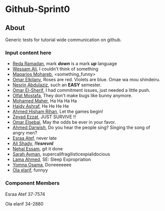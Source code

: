  



# Github-Sprint0

## About 
Generic tests for tutorial wide communication on github.

  ### Input content here
  - [Reda Ramadan](https://github.com/Logician724), mark **_down_** is a mark **_up_** language 
  - [Wessam Ali](https://github.com/wessam611), I couldn't think of something 
  - [Maqarios Mohareb](https://github.com/Maqarios), <something_funny>
  - [Omar Elkilany](https://github.com/OmarElkilany), Roses are red. Violets are blue. Omae wa mou shindeiru.
  - [Nesrin Abdulaziz](https://github.com/NesrinAbdulaziz), such an **EASY** semester.
  - [Omar El-Sherif](https://github.com/OmarOES), I had commitment issues, just needed a little push.
  - [Olfat Mostafa](https://github.com/OlfatMostafa), They don't make bugs like bunny anymore.
  - [Mohamed Maher](https://github.com/MoeMaher), Ha Ha Ha Ha
  - [Haidy Ashraf](https://github.com/HeidiAshraf), He He He He
  - [Ahmed Hisham Rihan](https://github.com/ahmed1hisham), Let the games begin!
  - [Zeyad Ezzat](https://github.com/zeyadezzat), JUST SURVIVE !!
  - [Omar Elsebai](https://github.com/Machiination), May the odds be ever in your favor.
  - [Ahmed Darwish](https://github.com/Shiro-Raven), Do you hear the people sing? Singing the song of angry men?
  - [Esraa Atef](https://github.com/EsraaATEFibrahim), never late
  - [Ali Shady](https://github.com/AliShady), **_!!esrevnI_**
  - [Nehal Essam](https://github.com/KAREFSN), git it done
  - [Sarah Ayman](https://github.com/SarahAyman), supercalifragilisticexpialidocious
  - [Lama Ahmed](https://github.com/lamaahmed166), SE: Sleep Expropriation
  - [Yomna Osama](https://github.com/YomnaOsama), Doneeeeeee
  - [Ola elarif](https://github.com/olaelarif), funnyy
  
  ### Component Members
  
  Esraa Atef 37-7574
  
  Ola elarif 34-2880
  
